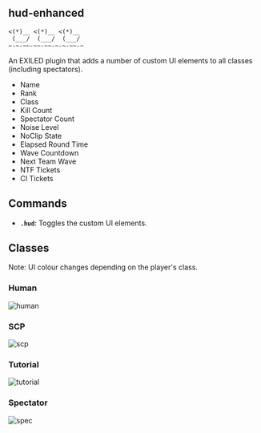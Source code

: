 ## hud-enhanced

    <(*)__ <(*)__ <(*)__
     (___/  (___/  (___/
    ~-~-~~-~~-~~-~-~-~~-~

An EXILED plugin that adds a number of custom UI elements to all classes (including spectators).

- Name
- Rank
- Class
- Kill Count
- Spectator Count
- Noise Level
- NoClip State
- Elapsed Round Time
- Wave Countdown
- Next Team Wave
- NTF Tickets
- CI Tickets

## Commands

- **`.hud`**: Toggles the custom UI elements.

## Classes

Note: UI colour changes depending on the player's class.

### Human

![human](https://github.com/user-attachments/assets/da13e5ee-1487-4257-8e9c-266119771654)

### SCP

![scp](https://github.com/user-attachments/assets/14851236-dbe2-4ae1-ac14-69fef350efc7)

### Tutorial

![tutorial](https://github.com/user-attachments/assets/b646e6f5-f8cb-48d4-9e65-fcc65540a26c)


### Spectator

![spec](https://github.com/user-attachments/assets/4822512a-89fc-4089-b7b4-ca1bee4033eb)
